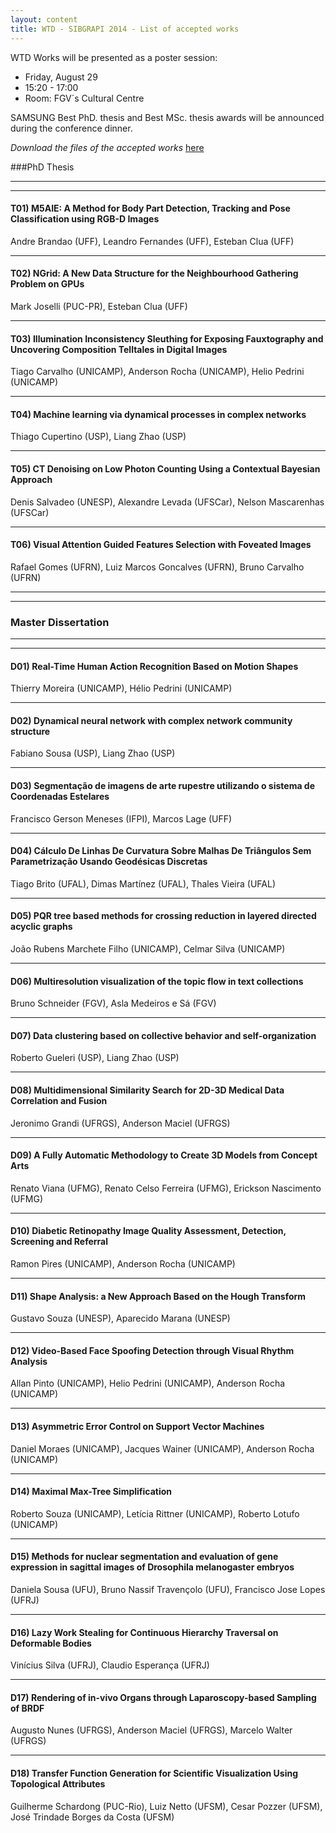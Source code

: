 ```yaml
---
layout: content
title: WTD - SIBGRAPI 2014 - List of accepted works
---
```

WTD Works will be presented as a poster session: 

- Friday, August 29
- 15:20 - 17:00
- Room: FGV´s Cultural Centre

SAMSUNG Best PhD. thesis and Best MSc. thesis awards will be announced during the conference dinner.

_Download the files of the accepted works_ [here](http://bibliotecadigital.fgv.br/dspace/bitstream/handle/10438/11956/WTD-SIBGRAPI-2014.pdf?sequence=1)


###PhD Thesis

* * * 
* * * 

#### T01) M5AIE: A Method for Body Part Detection, Tracking and Pose Classification using RGB-D Images
Andre Brandao (UFF), Leandro Fernandes (UFF), Esteban Clua (UFF)
* * * 

#### T02) NGrid: A New Data Structure for the Neighbourhood Gathering Problem on GPUs
Mark Joselli (PUC-PR), Esteban Clua (UFF)
* * * 

#### T03) Illumination Inconsistency Sleuthing for Exposing Fauxtography and Uncovering Composition Telltales in Digital Images
Tiago Carvalho (UNICAMP), Anderson Rocha (UNICAMP), Helio Pedrini (UNICAMP)
* * * 

#### T04) Machine learning via dynamical processes in complex networks
Thiago Cupertino (USP), Liang Zhao (USP)
* * * 

#### T05) CT Denoising on Low Photon Counting Using a Contextual Bayesian Approach
Denis Salvadeo (UNESP), Alexandre Levada (UFSCar), Nelson Mascarenhas (UFSCar)
* * * 

#### T06) Visual Attention Guided Features Selection with Foveated Images
Rafael Gomes (UFRN), Luiz Marcos Goncalves (UFRN), Bruno Carvalho (UFRN)
* * * 
* * * 

### Master Dissertation

* * * 
* * * 

#### D01) Real-Time Human Action Recognition Based on Motion Shapes
Thierry Moreira (UNICAMP), Hélio Pedrini (UNICAMP)
* * * 

#### D02) Dynamical neural network with complex network community structure
Fabiano Sousa (USP), Liang Zhao (USP)
* * * 

#### D03) Segmentação de imagens de arte rupestre utilizando o sistema de Coordenadas Estelares
Francisco Gerson Meneses (IFPI), Marcos Lage (UFF)
* * * 

#### D04) Cálculo De Linhas De Curvatura Sobre Malhas De Triângulos Sem Parametrização Usando Geodésicas Discretas
Tiago Brito (UFAL), Dimas Martínez (UFAL), Thales Vieira (UFAL)
* * * 

#### D05) PQR tree based methods for crossing reduction in layered directed acyclic graphs
João Rubens Marchete Filho (UNICAMP), Celmar Silva (UNICAMP)
* * * 

#### D06) Multiresolution visualization of the topic flow in text collections
Bruno Schneider (FGV), Asla Medeiros e Sá (FGV)
* * * 

#### D07) Data clustering based on collective behavior and self-organization
Roberto Gueleri (USP), Liang Zhao (USP)
* * * 

#### D08) Multidimensional Similarity Search for 2D-3D Medical Data Correlation and Fusion
Jeronimo Grandi (UFRGS), Anderson Maciel (UFRGS)
* * * 

#### D09) A Fully Automatic Methodology to Create 3D Models from Concept Arts
Renato Viana (UFMG), Renato Celso Ferreira (UFMG), Erickson Nascimento (UFMG)
* * * 

#### D10) Diabetic Retinopathy Image Quality Assessment, Detection, Screening and Referral
Ramon Pires (UNICAMP), Anderson Rocha (UNICAMP)
* * * 

#### D11) Shape Analysis: a New Approach Based on the Hough Transform
Gustavo Souza (UNESP), Aparecido Marana (UNESP)
* * * 

#### D12) Video-Based Face Spoofing Detection through Visual Rhythm Analysis
Allan Pinto (UNICAMP), Helio Pedrini (UNICAMP), Anderson Rocha (UNICAMP)
* * * 

#### D13) Asymmetric Error Control on Support Vector Machines
Daniel Moraes (UNICAMP), Jacques Wainer (UNICAMP), Anderson Rocha (UNICAMP)
* * * 

#### D14) Maximal Max-Tree Simplification
Roberto Souza (UNICAMP), Letícia Rittner (UNICAMP), Roberto Lotufo (UNICAMP)
* * * 

#### D15) Methods for nuclear segmentation and evaluation of gene expression in sagittal images of Drosophila melanogaster embryos
Daniela Sousa (UFU), Bruno Nassif Travençolo (UFU), Francisco Jose Lopes (UFRJ)
* * * 

#### D16) Lazy Work Stealing for Continuous Hierarchy Traversal on Deformable Bodies
Vinícius Silva (UFRJ), Claudio Esperança (UFRJ)
* * * 

#### D17) Rendering of in-vivo Organs through Laparoscopy-based Sampling of BRDF
Augusto Nunes (UFRGS), Anderson Maciel (UFRGS), Marcelo Walter (UFRGS)
* * * 

#### D18) Transfer Function Generation for Scientific Visualization Using Topological Attributes
Guilherme Schardong (PUC-Rio), Luiz Netto (UFSM), Cesar Pozzer (UFSM), José Trindade Borges da Costa (UFSM)
